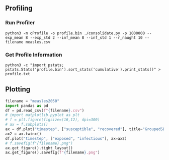 ## Profiling

### Run Profiler

```python3 -m cProfile -o profile.bin ./consolidate.py -p 1000000 --exp_mean 8 --exp_std 2 --inf_mean 8 --inf_std 1 --r_naught 10 --filename measles.csv```

### Get Profile Information

```python3 -c "import pstats; pstats.Stats('profile.bin').sort_stats('cumulative').print_stats()" > profile.txt```

## Plotting

```python
filename = "measles2050"
import pandas as pd
df = pd.read_csv(f"{filename}.csv")
# import matplotlib.pyplot as plt
# f = plt.figure(figsize=(16,12), dpi=300)
# ax = f.subplots()
ax = df.plot("timestep", ["susceptible", "recovered"], title="GroupedSEIR", figsize=(16,12))
ax2 = ax.twinx()
df.plot("timestep", ["exposed", "infectious"], ax=ax2)
# f.savefig(f"{filename}.png")
ax.get_figure().tight_layout()
ax.get_figure().savefig(f"{filename}.png")
```
